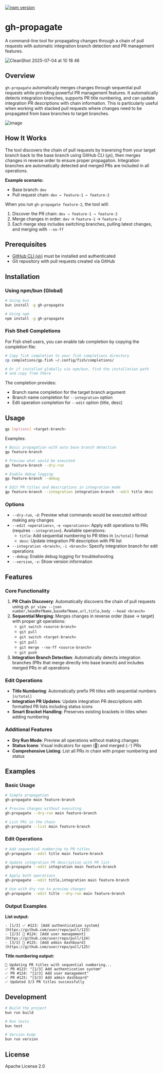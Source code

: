 [![npm version](https://badge.fury.io/js/gh-propagate.svg)](https://badge.fury.io/js/gh-propagate)

# gh-propagate

A command-line tool for propagating changes through a chain of pull requests with automatic integration branch detection and PR management features.

![CleanShot 2025-07-04 at 10 18 46](https://github.com/user-attachments/assets/14080c23-fad9-424a-a24b-f0ea32192b94)

## Overview

`gh-propagate` automatically merges changes through sequential pull requests while providing powerful PR management features. It automatically detects integration branches, supports PR title numbering, and can update integration PR descriptions with chain information. This is particularly useful when working with stacked pull requests where changes need to be propagated from base branches to target branches.

![image](https://github.com/user-attachments/assets/1a595aaf-cdd7-4019-9141-6b41c7d1046d)

## How It Works

The tool discovers the chain of pull requests by traversing from your target branch back to the base branch using GitHub CLI (`gh`), then merges changes in reverse order to ensure proper propagation. Integration branches are automatically detected and merged PRs are included in all operations.

**Example scenario:**

- Base branch: `dev`
- Pull request chain: `dev ← feature-1 ← feature-2`

When you run `gh-propagate feature-2`, the tool will:

1. Discover the PR chain: `dev → feature-1 → feature-2`
2. Merge changes in order: `dev` → `feature-1` → `feature-2`
3. Each merge step includes switching branches, pulling latest changes, and merging with `--no-ff`

## Prerequisites

- [GitHub CLI (`gh`)](https://cli.github.com/) must be installed and authenticated
- Git repository with pull requests created via GitHub

## Installation

### Using npm/bun (Global)

```bash
# Using bun
bun install -g gh-propagate

# Using npm
npm install -g gh-propagate
```

### Fish Shell Completions

For Fish shell users, you can enable tab completion by copying the completion file:

```bash
# Copy fish completion to your fish completions directory
cp completions/gp.fish ~/.config/fish/completions/

# Or if installed globally via npm/bun, find the installation path
# and copy from there
```

The completion provides:
- Branch name completion for the target branch argument
- Branch name completion for `--integration` option
- Edit operation completion for `--edit` option (title, desc)

## Usage

```bash
gp [options] <target-branch>
```

Examples:

```bash
# Basic propagation with auto base branch detection
gp feature-branch

# Preview what would be executed
gp feature-branch --dry-run

# Enable debug logging
gp feature-branch --debug

# Edit PR titles and descriptions in integration mode
gp feature-branch --integration integration-branch --edit title desc
```

### Options

- `--dry-run`, `-d`: Preview what commands would be executed without making any changes
- `--edit <operations>`, `-e <operations>`: Apply edit operations to PRs (requires `--integration`). Available operations:
    - `title`: Add sequential numbering to PR titles in `[n/total]` format
    - `desc`: Update integration PR description with PR list
- `--integration <branch>`, `-i <branch>`: Specify integration branch for edit operations
- `--debug`: Enable debug logging for troubleshooting
- `--version`, `-v`: Show version information

## Features

### Core Functionality

1. **PR Chain Discovery**: Automatically discovers the chain of pull requests using `gh pr view --json number,headRefName,baseRefName,url,title,body --head <branch>`
2. **Sequential Merging**: Merges changes in reverse order (base → target) with proper git operations:
    - `git switch <source-branch>`
    - `git pull`
    - `git switch <target-branch>`
    - `git pull`
    - `git merge --no-ff <source-branch>`
    - `git push`
3. **Integration Branch Detection**: Automatically detects integration branches (PRs that merge directly into base branch) and includes merged PRs in all operations

### Edit Operations

- **Title Numbering**: Automatically prefix PR titles with sequential numbers `[n/total]`
- **Integration PR Updates**: Update integration PR descriptions with formatted PR lists including status icons
- **Smart Bracket Handling**: Preserves existing brackets in titles when adding numbering

### Additional Features

- **Dry Run Mode**: Preview all operations without making changes
- **Status Icons**: Visual indicators for open (🔄) and merged (✅) PRs
- **Comprehensive Listing**: List all PRs in chain with proper numbering and status

## Examples

### Basic Usage

```bash
# Simple propagation
gh-propagate main feature-branch

# Preview changes without executing
gh-propagate --dry-run main feature-branch

# List PRs in the chain
gh-propagate --list main feature-branch
```

### Edit Operations

```bash
# Add sequential numbering to PR titles
gh-propagate --edit title main feature-branch

# Update integration PR description with PR list
gh-propagate --edit integration main feature-branch

# Apply both operations
gh-propagate --edit title,integration main feature-branch

# Use with dry run to preview changes
gh-propagate --edit title --dry-run main feature-branch
```

### Output Examples

**List output:**

```
- [1/3] ✅ #123: [Add authentication system](https://github.com/user/repo/pull/123)
- [2/3] 🔄 #124: [Add user management](https://github.com/user/repo/pull/124)
- [3/3] 🔄 #125: [Add admin dashboard](https://github.com/user/repo/pull/125)
```

**Title numbering output:**

```
🔄 Updating PR titles with sequential numbering...
✅ PR #123: "[1/3] Add authentication system"
✅ PR #124: "[2/3] Add user management"
✅ PR #125: "[3/3] Add admin dashboard"
✅ Updated 3/3 PR titles successfully
```

## Development

```bash
# Build the project
bun run build

# Run tests
bun test

# Version bump
bun run version
```

## License

Apache License 2.0
